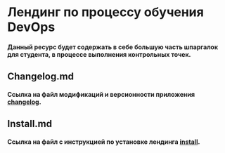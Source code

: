 # Лендинг по процессу обучения DevOps
 
#### Данный ресурс будет содержать в себе большую часть шпаргалок для студента, в процессе выполнения контрольных точек. 


## Changelog.md 
#### Ссылка на файл модификаций и версионности приложения [changelog](https://github.com/makarmarkov/land_devops/blob/release/changelog.md).


## Install.md
#### Ссылка на файл с инструкцией по установке лендинга [install](https://github.com/makarmarkov/land_devops/blob/release/install.md).


